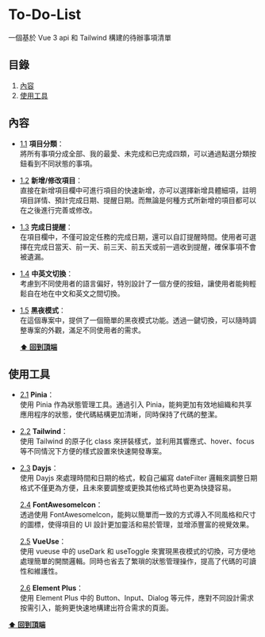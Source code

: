 # To-Do-List

一個基於 Vue 3 api 和 Tailwind 構建的待辦事項清單

<a name="table-of-contents"></a>

## 目錄

1. [內容](#content)
1. [使用工具](#resources)

<a name="content"></a>

## 內容

-   [1.1](#1.1) <a name='1.1'></a> **項目分類**：<br>
    將所有事項分成全部、我的最愛、未完成和已完成四類，可以通過點選分類按鈕看到不同狀態的事項。

-   [1.2](#1.2) <a name='1.2'></a> **新增/修改項目**：<br>
    直接在新增項目欄中可進行項目的快速新增，亦可以選擇新增具體細項，註明項目詳情、預計完成日期、提醒日期。而無論是何種方式所新增的項目都可以在之後進行完善或修改。

-   [1.3](#1.3) <a name='1.3'></a> **完成日提醒**：<br>
    在項目欄中，不僅可設定任務的完成日期，還可以自訂提醒時間。使用者可選擇在完成日當天、前一天、前三天、前五天或前一週收到提醒，確保事項不會被遺漏。

-   [1.4](#1.4) <a name='1.4'></a> **中英文切換**：<br>
    考慮到不同使用者的語言偏好，特別設計了一個方便的按鈕，讓使用者能夠輕鬆自在地在中文和英文之間切換。

-   [1.5](#1.5) <a name='1.5'></a> **黑夜模式**：<br>
    在這個專案中，提供了一個簡單的黑夜模式功能。透過一鍵切換，可以隨時調整專案的外觀，滿足不同使用者的需求。

    **[⬆ 回到頂端](#table-of-contents)**

<a name="resources"></a>

## 使用工具

-   [2.1](#2.1) <a name='2.1'></a> **Pinia**：<br>
    使用 Pinia 作為狀態管理工具。通過引入 Pinia，能夠更加有效地組織和共享應用程序的狀態，使代碼結構更加清晰，同時保持了代碼的整潔。

-   [2.2](#2.2) <a name='2.2'></a> **Tailwind**：<br>
    使用 Tailwind 的原子化 class 來拼裝樣式，並利用其響應式、hover、focus 等不同情況下方便的樣式設置來快速開發專案。

-   [2.3](#2.3) <a name='2.3'></a> **Dayjs**：<br>
    使用 Dayjs 來處理時間和日期的格式，較自己編寫 dateFilter 邏輯來調整日期格式不僅更為方便，且未來要調整或更換其他格式時也更為快捷容易。

    [2.4](#2.4) <a name='2.4'></a> **FontAwesomeIcon**：<br>
    透過使用 FontAwesomeIcon，能夠以簡單而一致的方式導入不同風格和尺寸的圖標，使得項目的 UI 設計更加靈活和易於管理，並增添豐富的視覺效果。

    [2.5](#2.5) <a name='2.5'></a> **VueUse**：<br>
    使用 vueuse 中的 useDark 和 useToggle 來實現黑夜模式的切換，可方便地處理簡單的開關邏輯。同時也省去了繁瑣的狀態管理操作，提高了代碼的可讀性和維護性。

    [2.6](#2.5) <a name='2.6'></a> **Element Plus**：<br>
    使用 Element Plus 中的 Button、Input、Dialog 等元件，應對不同設計需求按需引入，能夠更快速地構建出符合需求的頁面。

**[⬆ 回到頂端](#table-of-contents)**
